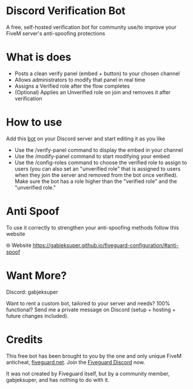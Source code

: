 # Discord Verification Bot
A free, self-hosted verification bot for community use/to improve your FiveM server's anti-spoofing protections


# What is does

- Posts a clean verify panel (embed + button) to your chosen channel
- Allows administrators to modify that panel in real time
- Assigns a Verified role after the flow completes
- (Optional) Applies an Unverified role on join and removes it after verification


# How to use

Add this [bot](https://discord.com/oauth2/authorize?client_id=1406257746172711002&permissions=268520448&scope=bot%20applications.commands) on your Discord server and start editing it as you like

- Use the /verify-panel command to display the embed in your channel
- Use the /modify-panel command to start modifying your embed
- Use the /config-roles command to choose the verified role to assign to users (you can also set an "unverified role" that is assigned to users when they join the server and removed from the bot once verified). Make sure the bot has a role higher than the "verified role" and the "unverified role."


# Anti Spoof

To use it correctly to strengthen your anti-spoofing methods follow this website

🌐 Website https://gabjeksuper.github.io/fiveguard-configuration/#anti-spoof


# Want More?

Discord: gabjeksuper

Want to rent a custom bot, tailored to your server and needs? 100% functional? Send me a private message on Discord (setup + hosting + future changes included).


# Credits

This free bot has been brought to you by the one and only unique FiveM anticheat, [fiveguard.net](https://fiveguard.net/). Join the [Fiveguard Discord](https://www.discord.gg/fiveguard) now. 

It was not created by Fiveguard itself, but by a community member, gabjeksuper, and has nothing to do with it.

